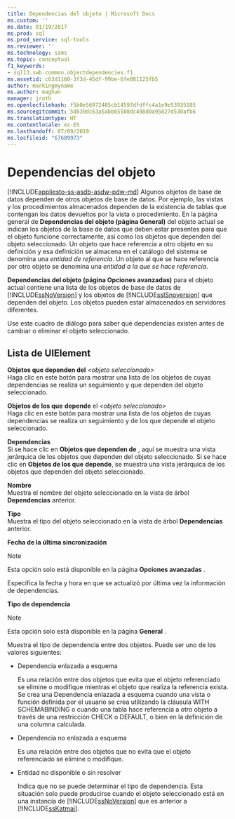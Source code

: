 ```yaml
---
title: Dependencias del objeto | Microsoft Docs
ms.custom: ''
ms.date: 01/19/2017
ms.prod: sql
ms.prod_service: sql-tools
ms.reviewer: ''
ms.technology: ssms
ms.topic: conceptual
f1_keywords:
- sql13.swb.common.objectdependencies.f1
ms.assetid: c63d1160-3f3d-45df-99be-6fe081125fb5
author: markingmyname
ms.author: maghan
manager: jroth
ms.openlocfilehash: f5b0e56972485cb14597dfdffc4a1e9e53935105
ms.sourcegitcommit: 5d839dc63a5abb65508dc498d0a95027d530afb6
ms.translationtype: HT
ms.contentlocale: es-ES
ms.lasthandoff: 07/09/2019
ms.locfileid: "67689973"
---
```

# <a name="object-dependencies"></a>Dependencias del objeto
[!INCLUDE[appliesto-ss-asdb-asdw-pdw-md](../../includes/appliesto-ss-asdb-asdw-pdw-md.md)]
Algunos objetos de base de datos dependen de otros objetos de base de datos. Por ejemplo, las vistas y los procedimientos almacenados dependen de la existencia de tablas que contengan los datos devueltos por la vista o procedimiento. En la página general de **Dependencias del objeto (página General)** del objeto actual se indican los objetos de la base de datos que deben estar presentes para que el objeto funcione correctamente, así como los objetos que dependen del objeto seleccionado. Un objeto que hace referencia a otro objeto en su definición y esa definición se almacena en el catálogo del sistema se denomina una *entidad de referencia*. Un objeto al que se hace referencia por otro objeto se denomina una *entidad a la que se hace referencia*.  
  
**Dependencias del objeto (página Opciones avanzadas)** para el objeto actual contiene una lista de los objetos de base de datos de [!INCLUDE[ssNoVersion](../../includes/ssnoversion-md.md)] y los objetos de [!INCLUDE[ssISnoversion](../../includes/ssisnoversion-md.md)] que dependen del objeto. Los objetos pueden estar almacenados en servidores diferentes.  
  
Use este cuadro de diálogo para saber qué dependencias existen antes de cambiar o eliminar el objeto seleccionado.  
  
## <a name="uielement-list"></a>Lista de UIElement  
**Objetos que dependen del** _\<objeto seleccionado>_  
Haga clic en este botón para mostrar una lista de los objetos de cuyas dependencias se realiza un seguimiento y que dependen del objeto seleccionado.  
  
**Objetos de los que** **depende** el _\<objeto seleccionado>_  
Haga clic en este botón para mostrar una lista de los objetos de cuyas dependencias se realiza un seguimiento y de los que depende el objeto seleccionado.  
  
**Dependencias**  
Si se hace clic en **Objetos que dependen de** *<selected object>* , aquí se muestra una vista jerárquica de los objetos que dependen del objeto seleccionado. Si se hace clic en **Objetos de los que**  *<selected object>* **depende**, se muestra una vista jerárquica de los objetos que dependen del objeto seleccionado.  
  
**Nombre**  
Muestra el nombre del objeto seleccionado en la vista de árbol **Dependencias** anterior.  
  
**Tipo**  
Muestra el tipo del objeto seleccionado en la vista de árbol **Dependencias** anterior.  
  
**Fecha de la última sincronización**  
> [!NOTE]  
> Esta opción solo está disponible en la página **Opciones avanzadas** .  
  
Especifica la fecha y hora en que se actualizó por última vez la información de dependencias.  
  
**Tipo de dependencia**  
> [!NOTE]  
> Esta opción solo está disponible en la página **General** .  
  
Muestra el tipo de dependencia entre dos objetos. Puede ser uno de los valores siguientes:  
  
-   Dependencia enlazada a esquema  
  
    Es una relación entre dos objetos que evita que el objeto referenciado se elimine o modifique mientras el objeto que realiza la referencia exista. Se crea una Dependencia enlazada a esquema cuando una vista o función definida por el usuario se crea utilizando la cláusula WITH SCHEMABINDING o cuando una tabla hace referencia a otro objeto a través de una restricción CHECK o DEFAULT, o bien en la definición de una columna calculada.  
  
-   Dependencia no enlazada a esquema  
  
    Es una relación entre dos objetos que no evita que el objeto referenciado se elimine o modifique.  
  
-   Entidad no disponible o sin resolver  
  
    Indica que no se puede determinar el tipo de dependencia. Esta situación solo puede producirse cuando el objeto seleccionado está en una instancia de [!INCLUDE[ssNoVersion](../../includes/ssnoversion-md.md)] que es anterior a [!INCLUDE[ssKatmai](../../includes/sskatmai_md.md)].  
  
